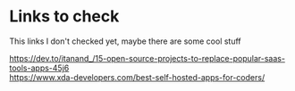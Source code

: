 # Links to check

This links I don't checked yet, maybe there are some cool stuff

https://dev.to/itanand_/15-open-source-projects-to-replace-popular-saas-tools-apps-45j6   
https://www.xda-developers.com/best-self-hosted-apps-for-coders/
